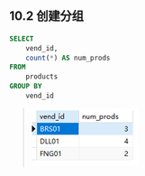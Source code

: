 ## 10.2 创建分组

```sql
SELECT
	vend_id,
	count(*) AS num_prods 
FROM
	products 
GROUP BY
	vend_id
```

> ![image-20240302195148637](./assets/image-20240302195148637.png)
